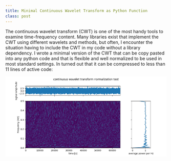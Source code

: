```yaml
---
title: Minimal Continuous Wavelet Transform as Python Function
class: post
---
```


The continuous wavelet transform (CWT) is one of the most handy tools to examine time-frequency content.
Many libraries exist that implement the CWT using different wavelets and methods, but often, I encounter the situation having to include the CWT in my code without a library dependency.
I wrote a minimal version of the CWT that can be copy pasted into any python code and that is flexible and well normalized to be used in most standard settings.
In turned out that it can be compressed to less than 11 lines of active code:

<script src="https://gist.github.com/MMesch/8c0242ee51cfcedd8e64c38f6051c954.js"></script>

<img src="/images/posts/continuous_wavelet_transform_test.png"/>
